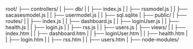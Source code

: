 root/
├── controllers/ 
| ├── db/
| | ├── index.js
| | ├── rssmodel.js
| | ├── sacasesmodel.js
| | ├── usermodel.js
| | ├── sql.sqlite
| ├── public/
| ├── routes/ 
| | ├── index.js 
| | ├── dashboard.js 
| | ├── loginUser.js 
| | ├── health.js
| | ├── login.js
| | ├── rss.js
| | ├── users.js
| ├── views/ 
| | ├── index.htm
| | ├── dashboard.htm
| | ├── loginUser.htm
| | ├── health.htm
| | ├── login.htm
| | ├── rss.htm
| | ├── users.htm
| ├── node-modules/